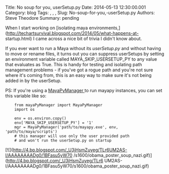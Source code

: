Title: No soup for you, userSetup.py
Date: 2014-05-13 12:30:00.001
Category: blog
Tags: , , , 
Slug: No-soup-for-you,-userSetup.py
Authors: Steve Theodore
Summary: pending

When I start working on [isolating maya
environments,](http://techartsurvival.blogspot.com/2014/05/what-happens-at-
startup.html) I came across a nice bit of trivia I didn't know about.  
  
If you ever want to run a Maya without its _userSetup.py_ and without having
to move or rename files, it turns out you can suppress userSetups by setting
an environment variable called MAYA_SKIP_USERSETUP_PY to any value that
evaluates as True.  This is handy for testing and isolating path management
problems - if you've got a rogue path and you're not sure where it's coming
from, this is an easy way to make sure it's not being added in by the
userSetup.  
  
PS: If you're using a [MayaPyManager
](http://techartsurvival.blogspot.com/2014/05/what-happens-at-startup.html)to
run mayapy instances, you can set this variable like so:  

    
    
      
        from mayaPyManager import MayaPyManager  
        import os  
      
        env = os.environ.copy()  
        env['MAYA_SKIP_USERSETUP_PY'] = '1'  
        mgr = MayaPyManager('path/to/mayapy.exe', env, 'path/to/maya/scripts')  
        # this manager will use only the user provided path  
        # and won't run the userSetup.py on startup  
    
    
    
      
    

[![](http://4.bp.blogspot.com/_U3jHsmZuyeg/TLr6UM2AS-I/AAAAAAAADg0/1BFasu5yW70
/s1600/obama_poster_soup_nazi.gif)](http://4.bp.blogspot.com/_U3jHsmZuyeg/TLr6
UM2AS-I/AAAAAAAADg0/1BFasu5yW70/s1600/obama_poster_soup_nazi.gif)

    
    
      
    


